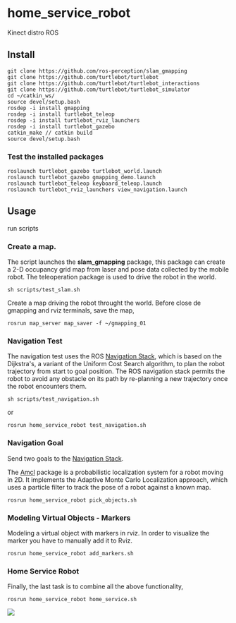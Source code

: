 # home_service_robot

Kinect distro ROS

## Install

```
git clone https://github.com/ros-perception/slam_gmapping
git clone https://github.com/turtlebot/turtlebot
git clone https://github.com/turtlebot/turtlebot_interactions
git clone https://github.com/turtlebot/turtlebot_simulator
cd ~/catkin_ws/
source devel/setup.bash
rosdep -i install gmapping
rosdep -i install turtlebot_teleop
rosdep -i install turtlebot_rviz_launchers
rosdep -i install turtlebot_gazebo
catkin_make // catkin build
source devel/setup.bash
```

<!-- ```
sudo apt-get install ros-kinetic-turtlebot ros-kinetic-turtlebot-apps ros-kinetic-turtlebot-interactions ros-kinetic-turtlebot-simulator ros-kinetic-kobuki-ftdi ros-kinetic-ar-track-alvar-msgs
```

The vm had an error, but this shouldn't be present in a fresh install

```
git clone git://github.com/ros/rospkg.git
python setup.py install --user
``` 
or (this works for me!)

```
apt-get install python-rospkg
``` -->

### Test the installed packages

```
roslaunch turtlebot_gazebo turtlebot_world.launch
roslaunch turtlebot_gazebo gmapping_demo.launch
roslaunch turtlebot_teleop keyboard_teleop.launch
roslaunch turtlebot_rviz_launchers view_navigation.launch
```

## Usage

run scripts

### Create a map.

The script launches the **slam_gmapping** package, this package can create a 2-D occupancy grid map from laser and pose data collected by the mobile robot. The teleoperation package is used to drive the robot in the world.

```
sh scripts/test_slam.sh
```

Create a map driving the robot throught the world. Before close de gmapping and rviz terminals, save the map,

```
rosrun map_server map_saver -f ~/gmapping_01
```

###  Navigation Test 


The navigation test uses the ROS [Navigation Stack](http://wiki.ros.org/navigation/Tutorials/SendingSimpleGoals), which is based on the Dijkstra's, a variant of the Uniform Cost Search algorithm, to plan the robot trajectory from start to goal position. The ROS navigation stack permits the robot to avoid any obstacle on its path by re-planning a new trajectory once the robot encounters them.


```
sh scripts/test_navigation.sh
```

or 

```
rosrun home_service_robot test_navigation.sh
```

### Navigation Goal

Send two goals to the [Navigation Stack](http://wiki.ros.org/navigation/Tutorials/SendingSimpleGoals). 

The [Amcl](http://wiki.ros.org/amcl) package is a probabilistic localization system for a robot moving in 2D. It implements the Adaptive Monte Carlo Localization approach, which uses a particle filter to track the pose of a robot against a known map.

```
rosrun home_service_robot pick_objects.sh
```

### Modeling Virtual Objects - Markers

Modeling a virtual object with markers in rviz. In order to visualize the marker you have to manually add it to Rviz.

```
rosrun home_service_robot add_markers.sh
```

### Home Service Robot

Finally, the last task is to combine all the above functionality,

```
rosrun home_service_robot home_service.sh
```
![](map/homeService.gif)
